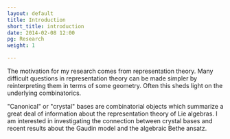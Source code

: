 ```yaml
---
layout: default
title: Introduction
short_title: introduction
date: 2014-02-08 12:00
pg: Research
weight: 1

---
```


The motivation for my research comes from representation theory. Many difficult questions in representation theory can be made simpler by reinterpreting them in terms of some geometry. Often this sheds light on the underlying combinatorics.

"Canonical" or "crystal" bases are combinatorial objects which summarize a great deal of information about the representation theory of Lie algebras. I am interested in investigating the connection between crystal bases and recent results about the Gaudin model and the algebraic Bethe ansatz.

